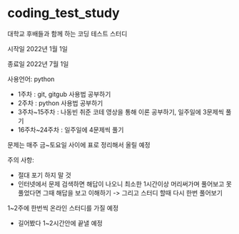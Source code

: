 # coding_test_study
대학교 후배들과 함께 하는 코딩 테스트 스터디

시작일 2022년 1월 1일

종료일 2022년 7월 1일

사용언어: python

- 1주차 : git, gitgub 사용법 공부하기
- 2주차 : python 사용법 공부하기
- 3주차~15주차 : 나동빈 취준 코테 영상을 통해 이론 공부하기, 일주일에 3문제씩 풀기
- 16주차~24주차 : 일주일에 4문제씩 풀기

문제는 매주 금~토요일 사이에 표로 정리해서 올릴 예정 

주의 사항:
- 절대 포기 하지 말 것
- 인터넷에서 문제 검색하면 해답이 나오니 최소한 1시간이상 머리써가며 풀어보고 못풀었다면 그때 해답을 보고 이해하기 -> 그리고 스터디 할때 다시 한번 풀어보기

1~2주에 한번씩 온라인 스터디를 가질 예정
- 길어봤다 1~2시간안에 끝낼 예정

